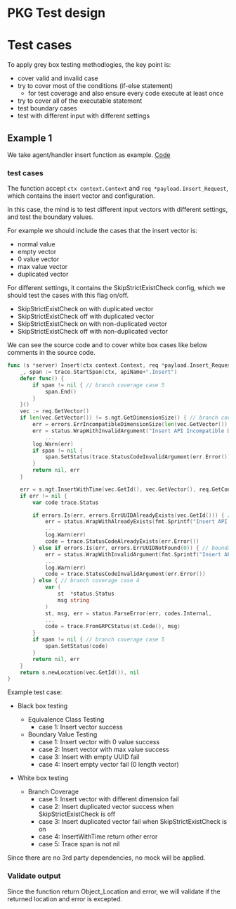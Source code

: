 # PKG Test design

# Test cases

To apply grey box testing methodlogies, the key point is:

- cover valid and invalid case
- try to cover most of the conditions (if-else statement)
  - for test coverage and also ensure every code execute at least once
- try to cover all of the executable statement
- test boundary cases
- test with different input with different settings

## Example 1

We take agent/handler insert function as example. [Code](https://github.com/vdaas/vald/blob/master/pkg/agent/core/ngt/handler/grpc/handler.go#L1079)

### test cases

The function accept `ctx context.Context` and `req *payload.Insert_Request`, which contains the insert vector and configuration.

In this case, the mind is to test different input vectors with different settings, and test the boundary values.

For example we should include the cases that the insert vector is: 

- normal value
- empty vector
- 0 value vector
- max value vector
- duplicated vector

For different settings, it contains the SkipStrictExistCheck config, which we should test the cases with this flag on/off.

- SkipStrictExistCheck on with duplicated vector
- SkipStrictExistCheck off with duplicated vector
- SkipStrictExistCheck on with non-duplicated vector
- SkipStrictExistCheck off with non-duplicated vector

We can see the source code and to cover white box cases like below comments in the source code.

```go
func (s *server) Insert(ctx context.Context, req *payload.Insert_Request) (res *payload.Object_Location, err error) {
	_, span := trace.StartSpan(ctx, apiName+".Insert")
	defer func() {
		if span != nil { // branch coverage case 5
			span.End()
		}
	}()
	vec := req.GetVector()
	if len(vec.GetVector()) != s.ngt.GetDimensionSize() { // branch coverage case 1
		err = errors.ErrIncompatibleDimensionSize(len(vec.GetVector()), int(s.ngt.GetDimensionSize()))
		err = status.WrapWithInvalidArgument("Insert API Incompatible Dimension Size detected",
			...
		log.Warn(err)
		if span != nil {
			span.SetStatus(trace.StatusCodeInvalidArgument(err.Error()))
		}
		return nil, err
	}

	err = s.ngt.InsertWithTime(vec.GetId(), vec.GetVector(), req.GetConfig().GetTimestamp()) // boundary value testing, Equivalence Class Testing
	if err != nil {
		var code trace.Status

		if errors.Is(err, errors.ErrUUIDAlreadyExists(vec.GetId())) { // branch coverage case 3
			err = status.WrapWithAlreadyExists(fmt.Sprintf("Insert API uuid %s already exists", vec.GetId()), err,
			...
			log.Warn(err)
			code = trace.StatusCodeAlreadyExists(err.Error())
		} else if errors.Is(err, errors.ErrUUIDNotFound(0)) { // boundary value testing case 3 (can be branch coverage)
			err = status.WrapWithInvalidArgument(fmt.Sprintf("Insert API empty uuid \"%s\" was given", vec.GetId()), err,
			...
			log.Warn(err)
			code = trace.StatusCodeInvalidArgument(err.Error())
		} else { // branch coverage case 4
			var (
				st  *status.Status
				msg string
			)
			st, msg, err = status.ParseError(err, codes.Internal,
			...
			code = trace.FromGRPCStatus(st.Code(), msg)
		}
		if span != nil { // branch coverage case 5
			span.SetStatus(code)
		}
		return nil, err
	}
	return s.newLocation(vec.GetId()), nil
}
```

Example test case:

- Black box testing
  - Equivalence Class Testing
    - case 1: Insert vector success
  - Boundary Value Testing
    - case 1: Insert vector with 0 value success
    - case 2: Insert vector with max value success
    - case 3: Insert with empty UUID fail
    - case 4: Insert empty vector fail (0 length vector)
  
- White box testing
  - Branch Coverage
    - case 1: Insert vector with different dimension fail
    - case 2: Insert duplicated vector success when SkipStrictExistCheck is off
    - case 3: Insert duplicated vector fail when SkipStrictExistCheck is on
    - case 4: InsertWithTime return other error
    - case 5: Trace span is not nil

Since there are no 3rd party dependencies, no mock will be applied.

### Validate output

Since the function return Object_Location and error, we will validate if the returned location and error is excepted.
